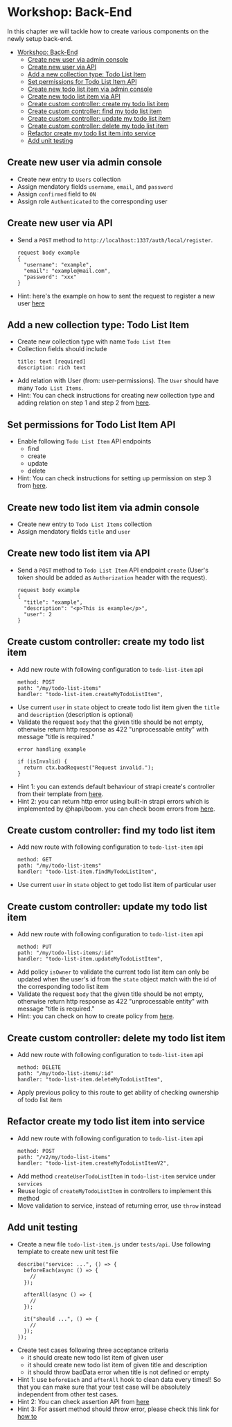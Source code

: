 # Workshop: Back-End

In this chapter we will tackle how to create various components on the newly setup back-end.

- [Workshop: Back-End](#markdown-header-workshop-back-end)
  - [Create new user via admin console](#markdown-header-create-new-user-via-admin-console)
  - [Create new user via API](#markdown-header-create-new-user-via-api)
  - [Add a new collection type: Todo List Item](#markdown-header-add-a-new-collection-type-to-do-lis-item)
  - [Set permissions for Todo List Item API](#markdown-header-set-permissions-for-todo-list-item-api)
  - [Create new todo list item via admin console](#markdown-header-create-new-todo-list-item-via-admin-console)
  - [Create new todo list item via API](#markdown-header-create-new-todo-list-item-via-api)
  - [Create custom controller: create my todo list item](#markdown-header-create-custom-controller-create-my-todo-list-item)
  - [Create custom controller: find my todo list item](#markdown-header-create-custom-controller-find-my-todo-list-item)
  - [Create custom controller: update my todo list item](#markdown-header-create-custom-controller-update-my-todo-list-item)
  - [Create custom controller: delete my todo list item](#markdown-header-create-custom-controller-delete-my-todo-list-item)
  - [Refactor create my todo list item into service](#markdown-header-refactor-create-my-todo-list-item-into-service)
  - [Add unit testing](#markdown-header-add-unit-testing)

## Create new user via admin console
- Create new entry to `Users` collection
- Assign mendatory fields `username`, `email`, and `password`
- Assign `confirmed` field to `ON`
- Assign role `Authenticated` to the corresponding user

## Create new user via API
- Send a `POST` method to `http://localhost:1337/auth/local/register`.
  ```
  request body example
  {
    "username": "example",
    "email": "example@mail.com",
    "password": "xxx"
  }
  ```
- Hint: here's the example on how to sent the request to register a new user [here](https://docs-v3.strapi.io/developer-docs/latest/development/plugins/users-permissions.html#registration)

## Add a new collection type: Todo List Item

- Create new collection type with name `Todo List Item`
- Collection fields should include
  ```
  title: text [required]
  description: rich text
  ```
- Add relation with User (from: user-permissions). The `User` should have many `Todo List Items`.
- Hint: You can check instructions for creating new collection type and adding relation on step 1 and step 2 from [here](https://docs-v3.strapi.io/developer-docs/latest/getting-started/quick-start.html).

## Set permissions for Todo List Item API

- Enable following `Todo List Item` API endpoints
    - find
    - create
    - update
    - delete
- Hint: You can check instructions for setting up permission on step 3 from [here](https://docs-v3.strapi.io/developer-docs/latest/getting-started/quick-start.html).

## Create new todo list item via admin console
- Create new entry to `Todo List Items` collection
- Assign mendatory fields `title` and `user`

## Create new todo list item via API
- Send a `POST` method to `Todo List Item` API endpoint `create` (User's token should be added as `Authorization` header with the request).
  ```
  request body example
  {
    "title": "example",
    "description": "<p>This is example</p>",
    "user": 2
  }
  ```

## Create custom controller: create my todo list item
- Add new route with following configuration to `todo-list-item` api
  ```
  method: POST
  path: "/my/todo-list-items"
  handler: "todo-list-item.createMyTodoListItem",
  ```
- Use current `user` in `state` object to create todo list item given the `title` and `description` (description is optional)
- Validate the request `body` that the given title should be not empty, otherwise return http response as 422 "unprocessable entity" with message "title is required."
  ```
  error handling example
  
  if (isInvalid) {
    return ctx.badRequest("Request invalid.");
  }
  ```
- Hint 1: you can extends default behaviour of strapi create's controller from their template from [here](https://docs-v3.strapi.io/developer-docs/latest/development/backend-customization.html#collection-type).
- Hint 2: you can return http error using built-in strapi errors which is implemented by @hapi/boom. you can check boom errors from [here](https://hapi.dev/module/boom/api/?v=10.0.0#http-4xx-errors).

## Create custom controller: find my todo list item
- Add new route with following configuration to `todo-list-item` api
  ```
  method: GET
  path: "/my/todo-list-items"
  handler: "todo-list-item.findMyTodoListItem",
  ```
- Use current `user` in `state` object to get todo list item of particular user

## Create custom controller: update my todo list item
- Add new route with following configuration to `todo-list-item` api
  ```
  method: PUT
  path: "/my/todo-list-items/:id"
  handler: "todo-list-item.updateMyTodoListItem",
  ```
- Add policy `isOwner` to validate the current todo list item can only be updated when the user's id from the `state` object match with the id of the corresponding todo list item
- Validate the request `body` that the given title should be not empty, otherwise return http response as 422 "unprocessable entity" with message "title is required."
- Hint: you can check on how to create policy from [here](https://docs-v3.strapi.io/developer-docs/latest/development/backend-customization.html#api-policies).

## Create custom controller: delete my todo list item
- Add new route with following configuration to `todo-list-item` api
  ```
  method: DELETE
  path: "/my/todo-list-items/:id"
  handler: "todo-list-item.deleteMyTodoListItem",
  ```
- Apply previous policy to this route to get ability of checking ownership of todo list item

## Refactor create my todo list item into service
- Add new route with following configuration to `todo-list-item` api
  ```
  method: POST
  path: "/v2/my/todo-list-items"
  handler: "todo-list-item.createMyTodoListItemV2",
  ```
- Add method `createUserTodoListItem` in `todo-list-item` service under `services`
- Reuse logic of `createMyTodoListItem` in controllers to implement this method
- Move validation to service, instead of returning error, use `throw` instead

## Add unit testing
- Create a new file `todo-list-item.js` under `tests/api`. Use following template to create new unit test file
  ```
  describe("service: ...", () => {
    beforeEach(async () => {
      //
    });

    afterAll(async () => {
      //
    });

    it("should ...", () => {
      //
    });
  });
  ```
- Create test cases following three acceptance criteria
  - it should create new todo list item of given user
  - it should create new todo list item of given title and description
  - it should throw badData error when title is not defined or empty
- Hint 1: use `beforeEach` and `afterAll` hook to clean data every times!! So that you can make sure that your test case will be absolutely independent from other test cases.
- Hint 2: You can check assertion API from [here](https://jestjs.io/docs/expect)
- Hint 3: For assert method should throw error, please check this link for [how to](https://github.com/facebook/jest/issues/3601)